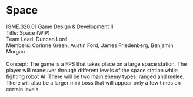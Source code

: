 # Space

IGME.320.01 Game Design & Development II
<br>
Title: Space (WiP)
<br>
Team Lead: Duncan Lord
<br>
Members: Corinne Green, Austin Ford, James Friedenberg, Benjamin Morgan
<br>
<br>
Concept: The game is a FPS that takes place on a large space station.  The player will maneuver through different levels of the space station while fighting robot AI.  There will be two main enemy types: ranged and melee. There will also be a larger mini boss that will appear only a few times on certain levels.

